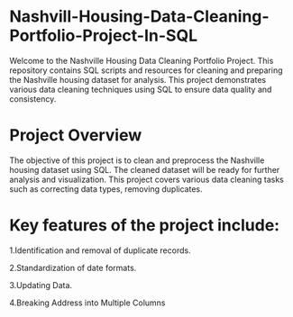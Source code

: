 # Nashvill-Housing-Data-Cleaning-Portfolio-Project-In-SQL

Welcome to the Nashville Housing Data Cleaning Portfolio Project. This repository contains SQL scripts and resources for cleaning and preparing the Nashville housing dataset for analysis. This project demonstrates various data cleaning techniques using SQL to ensure data quality and consistency.


# Project Overview
The objective of this project is to clean and preprocess the Nashville housing dataset using SQL. The cleaned dataset will be ready for further analysis and visualization. This project covers various data cleaning tasks such as correcting data types, removing duplicates.


# Key features of the project include:

1.Identification and removal of duplicate records.

2.Standardization of date formats.

3.Updating Data.

4.Breaking Address into Multiple Columns
